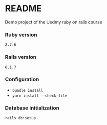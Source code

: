 # README

Demo project of the Uedmy ruby on rails course 

### Ruby version
`2.7.6`

### Rails version
`6.1.7`

### Configuration
 - `bundle install`
 - `yarn install --check-file`

### Database initialization
`rails db:setup`

